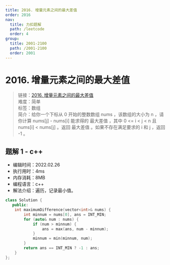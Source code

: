 ```yaml
---
title: 2016. 增量元素之间的最大差值
order: 2016
nav:
  title: 力扣题解
  path: /leetcode
  order: 4
group:
  title: 2001-2100
  path: /2001-2100
  order: 2001
---
```


# 2016. 增量元素之间的最大差值
    
> 链接：[2016. 增量元素之间的最大差值](https://leetcode-cn.com/problems/maximum-difference-between-increasing-elements/)  
> 难度：简单  
> 标签：数组  
> 简介：给你一个下标从 0 开始的整数数组 nums ，该数组的大小为 n ，请你计算 nums[j] - nums[i] 能求得的 最大差值 ，其中 0 <= i < j < n 且 nums[i] < nums[j] 。返回 最大差值 。如果不存在满足要求的 i 和 j ，返回 -1 。
      
## 题解 1 - c++
- 编辑时间：2022.02.26
- 执行用时：4ms
- 内存消耗：8MB
- 编程语言：c++
- 解法介绍：遍历，记录最小值。
```c++
class Solution {
   public:
    int maximumDifference(vector<int>& nums) {
        int minnum = nums[0], ans = INT_MIN;
        for (auto& num : nums) {
            if (num > minnum) {
                ans = max(ans, num - minnum);
            }
            minnum = min(minnum, num);
        }
        return ans == INT_MIN ? -1 : ans;
    }
};
```

      